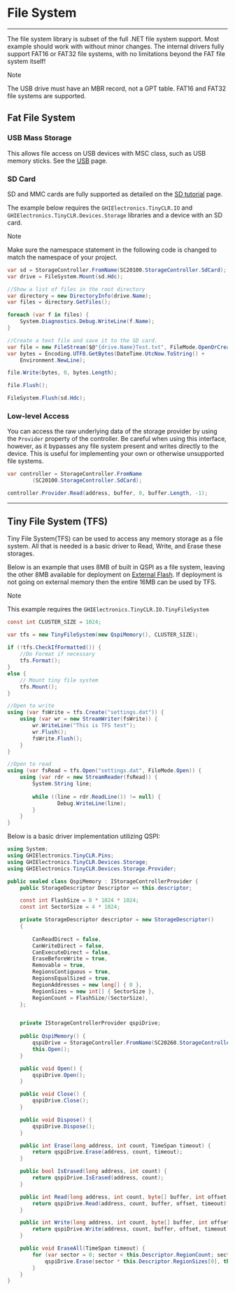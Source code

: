 # File System
---
The file system library is subset of the full .NET file system support. Most example should work with without minor changes. The internal drivers fully support FAT16 or FAT32 file systems, with no limitations beyond the FAT file system itself!

> [!Note]
> The USB drive must have an MBR record, not a GPT table.
> FAT16 and FAT32 file systems are supported.

## Fat File System

### USB Mass Storage
This allows file access on USB devices with MSC class, such as USB memory sticks. See the [USB](usb.md) page.

### SD Card
SD and MMC cards are fully supported as detailed on the [SD tutorial](sd-cards.md) page.

The example below requires the `GHIElectronics.TinyCLR.IO` and `GHIElectronics.TinyCLR.Devices.Storage` libraries and a device with an SD card.

> [!Note]
> Make sure the namespace statement in the following code is changed to match the namespace of your project.

```cs
var sd = StorageController.FromName(SC20100.StorageController.SdCard);
var drive = FileSystem.Mount(sd.Hdc);

//Show a list of files in the root directory
var directory = new DirectoryInfo(drive.Name);
var files = directory.GetFiles();

foreach (var f in files) {
    System.Diagnostics.Debug.WriteLine(f.Name);
}

//Create a text file and save it to the SD card.
var file = new FileStream($@"{drive.Name}Test.txt", FileMode.OpenOrCreate);
var bytes = Encoding.UTF8.GetBytes(DateTime.UtcNow.ToString() +
    Environment.NewLine);

file.Write(bytes, 0, bytes.Length);

file.Flush();

FileSystem.Flush(sd.Hdc);

```

### Low-level Access
You can access the raw underlying data of the storage provider by using the `Provider` property of the controller. Be careful when using this interface, however, as it bypasses any file system present and writes directly to the device. This is useful for implementing your own or otherwise unsupported file systems.

```cs
var controller = StorageController.FromName
        (SC20100.StorageController.SdCard);

controller.Provider.Read(address, buffer, 0, buffer.Length, -1);
```

---

## Tiny File System (TFS)

Tiny File System(TFS) can be used to access any memory storage as a file system. All that is needed is a basic driver to Read, Write, and Erase these storages. 

Below is an example that uses 8MB of built in QSPI as a file system, leaving the other 8MB available for deployment on [External Flash](external-memory.md). If deployment is not going on external memory then the entire 16MB can be used by TFS.

> [!Note]
> This example requires the `GHIElectronics.TinyCLR.IO.TinyFileSystem`

```cs
const int CLUSTER_SIZE = 1024;

var tfs = new TinyFileSystem(new QspiMemory(), CLUSTER_SIZE);
            
if (!tfs.CheckIfFormatted()) {
    //Do Format if necessary 
    tfs.Format();
}
else {
    // Mount tiny file system
    tfs.Mount();
}

//Open to write
using (var fsWrite = tfs.Create("settings.dat")) {
    using (var wr = new StreamWriter(fsWrite)) {
        wr.WriteLine("This is TFS test");
        wr.Flush();
        fsWrite.Flush();
    }
}

//Open to read
using (var fsRead = tfs.Open("settings.dat", FileMode.Open)) {
    using (var rdr = new StreamReader(fsRead)) {
        System.String line;
        
        while ((line = rdr.ReadLine()) != null) {
                Debug.WriteLine(line);
        }
    }
}
```
Below is a basic driver implementation utilizing QSPI:

```cs
using System;
using GHIElectronics.TinyCLR.Pins;
using GHIElectronics.TinyCLR.Devices.Storage;
using GHIElectronics.TinyCLR.Devices.Storage.Provider;

public sealed class QspiMemory : IStorageControllerProvider {
    public StorageDescriptor Descriptor => this.descriptor;

    const int FlashSize = 8 * 1024 * 1024;
    const int SectorSize = 4 * 1024;

    private StorageDescriptor descriptor = new StorageDescriptor()
    {
        
        CanReadDirect = false,
        CanWriteDirect = false,
        CanExecuteDirect = false,
        EraseBeforeWrite = true,
        Removable = true,
        RegionsContiguous = true,
        RegionsEqualSized = true,
        RegionAddresses = new long[] { 0 },
        RegionSizes = new int[] { SectorSize },
        RegionCount = FlashSize/(SectorSize),
    };


    private IStorageControllerProvider qspiDrive;
    
    public QspiMemory() {
        qspiDrive = StorageController.FromName(SC20260.StorageController.QuadSpi).Provider;        
        this.Open();
    }

    public void Open() {
        qspiDrive.Open();
    }

    public void Close() {
        qspiDrive.Close();
    }

    public void Dispose() {
        qspiDrive.Dispose();
    }

    public int Erase(long address, int count, TimeSpan timeout) {
        return qspiDrive.Erase(address, count, timeout);
    }

    public bool IsErased(long address, int count) {
        return qspiDrive.IsErased(address, count);
    }

    public int Read(long address, int count, byte[] buffer, int offset, TimeSpan timeout) {
        return qspiDrive.Read(address, count, buffer, offset, timeout);
    }

    public int Write(long address, int count, byte[] buffer, int offset, TimeSpan timeout) {
        return qspiDrive.Write(address, count, buffer, offset, timeout);
    }

    public void EraseAll(TimeSpan timeout) {
        for (var sector = 0; sector < this.Descriptor.RegionCount; sector++) {
            qspiDrive.Erase(sector * this.Descriptor.RegionSizes[0], this.Descriptor.RegionSizes[0], timeout);
        }
    }
}
```

 
